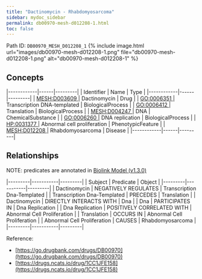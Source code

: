```yaml
---
title: "Dactinomycin - Rhabdomyosarcoma"
sidebar: mydoc_sidebar
permalink: db00970-mesh-d012208-1.html
toc: false 
---
```



Path ID: `DB00970_MESH_D012208_1`
{% include image.html url="images/db00970-mesh-d012208-1.png" file="db00970-mesh-d012208-1.png" alt="db00970-mesh-d012208-1" %}

## Concepts

|------------|------|---------|
| Identifier | Name | Type    |
|------------|------|---------|
| <a href="https://identifiers.org/MESH:D003609">MESH:D003609 </a> | Dactinomycin | Drug |
| <a href="https://identifiers.org/GO:0006351">GO:0006351 </a> | Transcription DNA-templated | BiologicalProcess |
| <a href="https://identifiers.org/GO:0006412">GO:0006412 </a> | Translation | BiologicalProcess |
| <a href="https://identifiers.org/MESH:D004247">MESH:D004247 </a> | DNA | ChemicalSubstance |
| <a href="https://identifiers.org/GO:0006260">GO:0006260 </a> | DNA replication | BiologicalProcess |
| <a href="https://identifiers.org/HP:0031377">HP:0031377 </a> | Abnormal cell proliferation | PhenotypicFeature |
| <a href="https://identifiers.org/MESH:D012208">MESH:D012208 </a> | Rhabdomyosarcoma | Disease |
|------------|------|---------|

## Relationships


NOTE: predicates are annotated in <a href="https://github.com/biolink/biolink-model/releases/tag/v1.3.0">Biolink Model (v1.3.0)</a>

|---------|-----------|---------|
| Subject | Predicate | Object  |
|---------|-----------|---------|
| Dactinomycin | NEGATIVELY REGULATES | Transcription Dna-Templated |
| Transcription Dna-Templated | PRECEDES | Translation |
| Dactinomycin | DIRECTLY INTERACTS WITH | Dna |
| Dna | PARTICIPATES IN | Dna Replication |
| Dna Replication | POSITIVELY CORRELATED WITH | Abnormal Cell Proliferation |
| Translation | OCCURS IN | Abnormal Cell Proliferation |
| Abnormal Cell Proliferation | CAUSES | Rhabdomyosarcoma |
|---------|-----------|---------|

Reference: 
  - [https://go.drugbank.com/drugs/DB00970](https://go.drugbank.com/drugs/DB00970)
  - [https://drugs.ncats.io/drug/1CC1JFE158](https://drugs.ncats.io/drug/1CC1JFE158)
